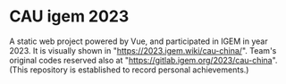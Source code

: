 # CAU igem 2023
A static web project powered by Vue, and participated in IGEM in year 2023.
It is visually shown in "https://2023.igem.wiki/cau-china/".
Team's original codes reserved also at "https://gitlab.igem.org/2023/cau-china".
(This repository is established to record personal achievements.)
